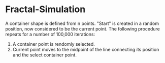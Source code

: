 # Fractal-Simulation
A container shape is defined from n points.
"Start" is created in a random position, now considered to be the current point.
The following procedure repeats for a number of 100,000 iterations:
1. A container point is rendomly selected.
2. Current point moves to the midpoint of the line connecting its position and the select container point.